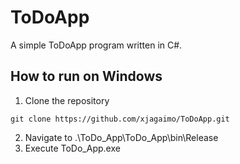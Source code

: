 # ToDoApp
A simple ToDoApp program written in C#.

## How to run on Windows
1. Clone the repository
```
git clone https://github.com/xjagaimo/ToDoApp.git
```
2. Navigate to .\ToDo_App\ToDo_App\bin\Release
3. Execute ToDo_App.exe
